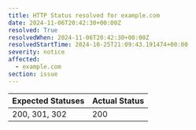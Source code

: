 ```yaml
---
title: HTTP Status resolved for example.com
date: 2024-11-06T20:42:30+00:00Z
resolved: True
resolvedWhen: 2024-11-06T20:42:30+00:00Z
resolvedStartTime: 2024-10-25T21:09:43.191474+00:00
severity: notice
affected:
  - example.com
section: issue
---
```


| Expected Statuses | Actual Status  |
|-------------------|----------------|
| 200, 301, 302 | 200 |
